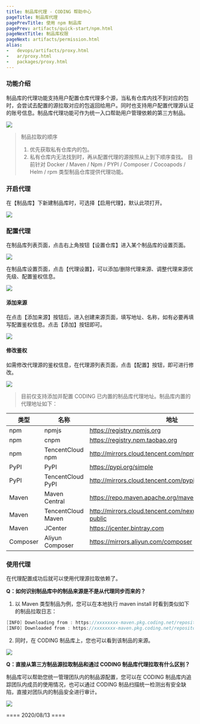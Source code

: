 ```yaml
---
title: 制品库代理 - CODING 帮助中心
pageTitle: 制品库代理
pagePrevTitle: 使用 npm 制品库
pagePrev: artifacts/quick-start/npm.html
pageNextTitle: 制品库权限
pageNext: artifacts/permission.html
alias: 
-   devops/artifacts/proxy.html
-   ar/proxy.html
-   packages/proxy.html
---
```


### 功能介绍

制品库的代理功能支持用户配置仓库代理多个源，当私有仓库内找不到对应的包时，会尝试去配置的源拉取对应的包返回给用户。同时也支持用户配置代理源认证的账号信息。制品库代理功能可作为统一入口帮助用户管理依赖的第三方制品。

![](https://help-assets.codehub.cn/enterprise/20200108104510.png)

>制品拉取的顺序
> 1.  优先获取私有仓库内的包。
> 2.  私有仓库内无法找到时，再从配置代理的源按照从上到下顺序查找。
> 目前针对 Docker / Maven / Npm / PYPI / Composer / Cocoapods / Helm / rpm 类型制品仓库提供代理功能。

### 开启代理

在【制品库】下新建制品库时，可选择【启用代理】，默认此项打开。

![](https://help-assets.codehub.cn/enterprise/20201112112349.png)

### 配置代理

在制品库列表页面，点击右上角按钮【设置仓库】进入某个制品库的设置页面。

![](https://help-assets.codehub.cn/enterprise/20200716174238.png)

在制品库设置页面，点击【代理设置】，可以添加/删除代理来源、调整代理来源优先级、配置鉴权信息。

![](https://help-assets.codehub.cn/enterprise/20191009144430.png)

#### 添加来源

在点击【添加来源】按钮后，进入创建来源页面，填写地址、名称，如有必要再填写配置鉴权信息。点击【添加】按钮即可。

![](https://help-assets.codehub.cn/enterprise/20191009144937.png)

#### 修改鉴权

如需修改代理源的鉴权信息，在代理源列表页面，点击【配置】按钮，即可进行修改。

![](https://help-assets.codehub.cn/enterprise/20191009145505.png)


> 目前仅支持添加并配置 CODING 已内置的制品库代理地址。制品库内置的代理地址如下：

| 类型    | 名称      | 地址     |
| ---------- | ---------- | ---------- |
| npm    | npmjs | <https://registry.npmjs.org> |
| npm    | cnpm  | <https://registry.npm.taobao.org> |
| npm    | TencentCloud npm | <http://mirrors.cloud.tencent.com/npm> |
| PyPI   | PyPI  | <https://pypi.org/simple> |
| PyPI   | TencentCloud PyPI | <http://mirrors.cloud.tencent.com/pypi/simple> |
| Maven  | Maven Central | <https://repo.maven.apache.org/maven2> |
| Maven  | TencentCloud Maven | <http://mirrors.cloud.tencent.com/nexus/repository/maven-public> |
| Maven  | JCenter | <https://jcenter.bintray.com> |
| Composer  | Aliyun Composer | <https://mirrors.aliyun.com/composer>|

### 使用代理

在代理配置成功后就可以使用代理源拉取依赖了。

**Q：如何识别制品库中的制品来源是不是从代理同步而来的？**

1.  以 Maven 类型制品为例，您可以在本地执行 maven install 时看到类似如下的制品拉取日志：

```java
[INFO] Downloading from : https://xxxxxxxx-maven.pkg.coding.net/repository/coding-demo/my-maven/org/springframework/spring-jcl/5.0.7.RELEASE/spring-jcl-5.0.7.RELEASE.pom
[INFO] Downloaded from : https://xxxxxxxx-maven.pkg.coding.net/repository/coding-demo/my-maven/org/springframework/spring-jcl/5.0.7.RELEASE/spring-jcl-5.0.7.RELEASE.pom (1.9 kB at 735 B/s)
```

2.  同时，在 CODING 制品库上，您也可以看到该制品的来源。

![](https://help-assets.codehub.cn/enterprise/20200108142601.png)

**Q：直接从第三方制品源拉取制品和通过 CODING 制品库代理拉取有什么区别？**

制品库可以帮助您统一管理团队内的制品源配置，您可以在 CODING 制品库内追踪团队内成员的使用情况，也可以通过 CODING 制品扫描统一检测出有安全缺陷，直接对团队内的制品安全进行审计。

![](https://help-assets.codehub.cn/enterprise/20200108134750.png)


==== 2020/08/13 ====
